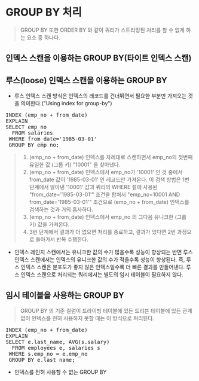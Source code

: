 # GROUP BY 처리
> GROUP BY 또한 ORDER BY 와 같이 쿼리가 스트리밍된 처리를 할 수 없게 하는 요소 중 하나다.
## 인덱스 스캔을 이용하는 GROUP BY(타이트 인덱스 스캔)
## 루스(loose) 인덱스 스캔을 이용하는 GROUP BY
- 루스 인덱스 스캔 방식은 인덱스의 레코드를 건너뛰면서 필요한 부분만 가져오는 것을 의미한다.("Using index for group-by")
<pre>
INDEX (emp_no + from_date)
EXPLAIN
SELECT emp_no
  FROM salaries
 WHERE from_date='1985-03-01'
 GROUP BY emp_no;
</pre>
> 1. (emp_no + from_date) 인덱스를 차례대로 스캔하면서 emp_no의 첫번째 유일한 값 (그룹 키) "10001" 을 찾아낸다.
> 2. (emp_no + from_date) 인덱스에서 emp_no가 '10001' 인 것 중에서 from_date 값이 '1985-03-01' 인 레코드만 가져온다. 이 검색 방법은 1번 단계에서 알아낸 '10001' 값과 쿼리의 WHERE 절에 사용된 "from_date='1985-03-01'" 조건을 합쳐서 "emp_no=10001 AND from_date='1985-03-01'" 조건으로 (emp_no + from_date) 인덱스를 검색하는 것과 거의 흡사하다.
> 3. (emp_no + from_date) 인덱스에서 emp_no 의 그다음 유니크한 (그룹 키) 값을 가져온다.
> 4. 3번 단계에서 결과가 더 없으면 처리를 종료하고, 결과가 있다면 2번 과정으로 돌아가서 반복 수행한다.

- 인덱스 레인지 스캔에서는 유니크한 값의 수가 많을수록 성능이 향상되는 반면 루스 인덱스 스캔에서는 인덱스의 유니크한 값의 수가 적을수록 성능이 향상된다. 즉, 루스 인덱스 스캔은 분포도가 좋지 않은 인덱스일수록 더 빠른 결과를 만들어낸다. 루스 인덱스 스캔으로 처리되는 쿼리에서는 별도의 임시 테이블이 필요하지 않다.

## 임시 테이블을 사용하는 GROUP BY
> GROUP BY 의 기준 컬럼이 드라이빙 테이블에 있든 드리븐 테이블에 있든 관계없이 인덱스를 전혀 사용하지 못할 때는 이 방식으로 처리된다.
<pre>
INDEX (emp_no + from_date)
EXPLAIN
SELECT e.last_name, AVG(s.salary)
  FROM employees e, salaries s
 WHERE s.emp_no = e.emp_no
 GROUP BY e.last_name;
</pre>
- 인덱스를 전혀 사용할 수 없는 GROUP BY 

